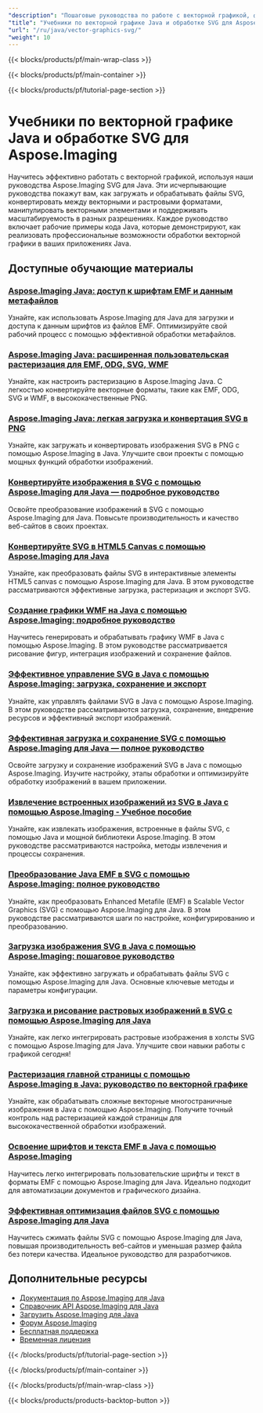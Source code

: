 ```yaml
---
"description": "Пошаговые руководства по работе с векторной графикой, файлами SVG и масштабируемыми форматами изображений с использованием Aspose.Imaging для Java."
"title": "Учебники по векторной графике Java и обработке SVG для Aspose.Imaging"
"url": "/ru/java/vector-graphics-svg/"
"weight": 10
---
```


{{< blocks/products/pf/main-wrap-class >}}

{{< blocks/products/pf/main-container >}}

{{< blocks/products/pf/tutorial-page-section >}}
# Учебники по векторной графике Java и обработке SVG для Aspose.Imaging

Научитесь эффективно работать с векторной графикой, используя наши руководства Aspose.Imaging SVG для Java. Эти исчерпывающие руководства покажут вам, как загружать и обрабатывать файлы SVG, конвертировать между векторными и растровыми форматами, манипулировать векторными элементами и поддерживать масштабируемость в разных разрешениях. Каждое руководство включает рабочие примеры кода Java, которые демонстрируют, как реализовать профессиональные возможности обработки векторной графики в ваших приложениях Java.

## Доступные обучающие материалы

### [Aspose.Imaging Java: доступ к шрифтам EMF и данным метафайлов](./aspose-imaging-java-emf-font-access/)
Узнайте, как использовать Aspose.Imaging для Java для загрузки и доступа к данным шрифтов из файлов EMF. Оптимизируйте свой рабочий процесс с помощью эффективной обработки метафайлов.

### [Aspose.Imaging Java: расширенная пользовательская растеризация для EMF, ODG, SVG, WMF](./aspose-imaging-java-custom-rasterization-techniques/)
Узнайте, как настроить растеризацию в Aspose.Imaging Java. С легкостью конвертируйте векторные форматы, такие как EMF, ODG, SVG и WMF, в высококачественные PNG.

### [Aspose.Imaging Java: легкая загрузка и конвертация SVG в PNG](./mastering-aspose-imaging-java-svg-load-convert/)
Узнайте, как загружать и конвертировать изображения SVG в PNG с помощью Aspose.Imaging в Java. Улучшите свои проекты с помощью мощных функций обработки изображений.

### [Конвертируйте изображения в SVG с помощью Aspose.Imaging для Java — подробное руководство](./convert-images-svg-aspose-imaging-java/)
Освойте преобразование изображений в SVG с помощью Aspose.Imaging для Java. Повысьте производительность и качество веб-сайтов в своих проектах.

### [Конвертируйте SVG в HTML5 Canvas с помощью Aspose.Imaging для Java](./svg-to-html5-canvas-aspose-imaging-java/)
Узнайте, как преобразовать файлы SVG в интерактивные элементы HTML5 canvas с помощью Aspose.Imaging для Java. В этом руководстве рассматриваются эффективные загрузка, растеризация и экспорт SVG.

### [Создание графики WMF на Java с помощью Aspose.Imaging: подробное руководство](./create-wmf-graphics-aspose-imaging-java/)
Научитесь генерировать и обрабатывать графику WMF в Java с помощью Aspose.Imaging. В этом руководстве рассматривается рисование фигур, интеграция изображений и сохранение файлов.

### [Эффективное управление SVG в Java с помощью Aspose.Imaging: загрузка, сохранение и экспорт](./master-svg-handling-java-aspose-imaging/)
Узнайте, как управлять файлами SVG в Java с помощью Aspose.Imaging. В этом руководстве рассматриваются загрузка, сохранение, внедрение ресурсов и эффективный экспорт изображений.

### [Эффективная загрузка и сохранение SVG с помощью Aspose.Imaging для Java — полное руководство](./aspose-imaging-java-svg-guide/)
Освойте загрузку и сохранение изображений SVG в Java с помощью Aspose.Imaging. Изучите настройку, этапы обработки и оптимизируйте обработку изображений в вашем приложении.

### [Извлечение встроенных изображений из SVG в Java с помощью Aspose.Imaging - Учебное пособие](./extract-images-svg-java-aspose-imaging/)
Узнайте, как извлекать изображения, встроенные в файлы SVG, с помощью Java и мощной библиотеки Aspose.Imaging. В этом руководстве рассматриваются настройка, методы извлечения и процессы сохранения.

### [Преобразование Java EMF в SVG с помощью Aspose.Imaging: полное руководство](./emf-to-svg-conversion-java-aspose-imaging/)
Узнайте, как преобразовать Enhanced Metafile (EMF) в Scalable Vector Graphics (SVG) с помощью Aspose.Imaging для Java. В этом руководстве рассматриваются шаги по настройке, конфигурированию и преобразованию.

### [Загрузка изображения SVG в Java с помощью Aspose.Imaging: пошаговое руководство](./load-svg-image-aspose-imaging-java/)
Узнайте, как эффективно загружать и обрабатывать файлы SVG с помощью Aspose.Imaging для Java. Основные ключевые методы и параметры конфигурации.

### [Загрузка и рисование растровых изображений в SVG с помощью Aspose.Imaging для Java](./load-draw-raster-images-svg-aspose-imaging-java/)
Узнайте, как легко интегрировать растровые изображения в холсты SVG с помощью Aspose.Imaging для Java. Улучшите свои навыки работы с графикой сегодня!

### [Растеризация главной страницы с помощью Aspose.Imaging в Java: руководство по векторной графике](./mastering-page-rasterization-aspose-imaging-java-guide/)
Узнайте, как обрабатывать сложные векторные многостраничные изображения в Java с помощью Aspose.Imaging. Получите точный контроль над растеризацией каждой страницы для высококачественной обработки изображений.

### [Освоение шрифтов и текста EMF в Java с помощью Aspose.Imaging](./aspose-imaging-java-emf-fonts-text-guide/)
Научитесь легко интегрировать пользовательские шрифты и текст в форматы EMF с помощью Aspose.Imaging для Java. Идеально подходит для автоматизации документов и графического дизайна.

### [Эффективная оптимизация файлов SVG с помощью Aspose.Imaging для Java](./compress-svg-aspose-imaging-java-guide/)
Научитесь сжимать файлы SVG с помощью Aspose.Imaging для Java, повышая производительность веб-сайтов и уменьшая размер файла без потери качества. Идеальное руководство для разработчиков.

## Дополнительные ресурсы

- [Документация по Aspose.Imaging для Java](https://docs.aspose.com/imaging/java/)
- [Справочник API Aspose.Imaging для Java](https://reference.aspose.com/imaging/java/)
- [Загрузить Aspose.Imaging для Java](https://releases.aspose.com/imaging/java/)
- [Форум Aspose.Imaging](https://forum.aspose.com/c/imaging)
- [Бесплатная поддержка](https://forum.aspose.com/)
- [Временная лицензия](https://purchase.aspose.com/temporary-license/)

{{< /blocks/products/pf/tutorial-page-section >}}

{{< /blocks/products/pf/main-container >}}

{{< /blocks/products/pf/main-wrap-class >}}

{{< blocks/products/products-backtop-button >}}